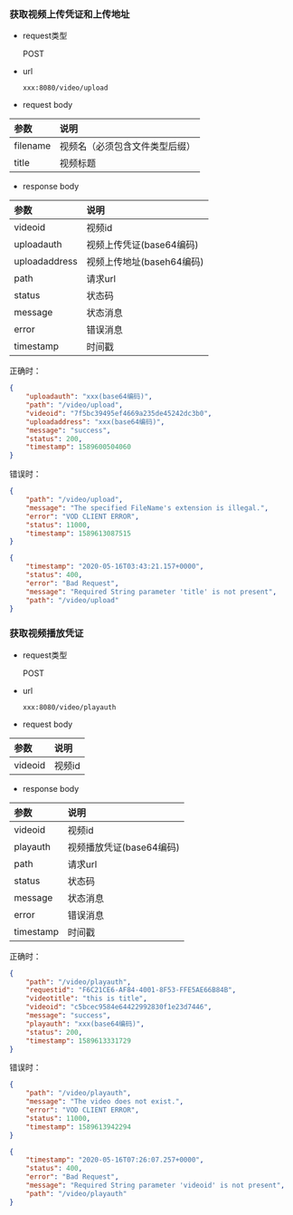 ### 获取视频上传凭证和上传地址

* request类型  
  
  POST

* url  
  
  `xxx:8080/video/upload`

* request body

| 参数 | 说明 |
| :--- | :--- |
| filename | 视频名（必须包含文件类型后缀） |
| title | 视频标题 |

* response body

| 参数 | 说明 |
| :--- | :--- |
| videoid | 视频id |
| uploadauth | 视频上传凭证(base64编码) |
| uploadaddress | 视频上传地址(baseh64编码) |
| path | 请求url |
| status | 状态码 |
| message | 状态消息 |
| error | 错误消息 |
| timestamp | 时间戳 |

正确时：
```json
{
    "uploadauth": "xxx(base64编码)",
    "path": "/video/upload",
    "videoid": "7f5bc39495ef4669a235de45242dc3b0",
    "uploadaddress": "xxx(base64编码)",
    "message": "success",
    "status": 200,
    "timestamp": 1589600504060
}
```

错误时：
```json
{
    "path": "/video/upload",
    "message": "The specified FileName's extension is illegal.",
    "error": "VOD CLIENT ERROR",
    "status": 11000,
    "timestamp": 1589613087515
}
```

```json
{
    "timestamp": "2020-05-16T03:43:21.157+0000",
    "status": 400,
    "error": "Bad Request",
    "message": "Required String parameter 'title' is not present",
    "path": "/video/upload"
}
```

### 获取视频播放凭证

* request类型

  POST

* url
  
  `xxx:8080/video/playauth`

* request body

| 参数 | 说明 |
| :--- | :--- |
| videoid | 视频id |

* response body

| 参数 | 说明 |
| :--- | :--- |
| videoid | 视频id |
| playauth | 视频播放凭证(base64编码) |
| path | 请求url |
| status | 状态码 |
| message | 状态消息 |
| error | 错误消息 |
| timestamp | 时间戳 |

正确时：

```json
{
    "path": "/video/playauth",
    "requestid": "F6C21CE6-AF84-4001-8F53-FFE5AE66B84B",
    "videotitle": "this is title",
    "videoid": "c5bcec9584e64422992830f1e23d7446",
    "message": "success",
    "playauth": "xxx(base64编码)",
    "status": 200,
    "timestamp": 1589613331729
}
```

错误时：

```json
{
    "path": "/video/playauth",
    "message": "The video does not exist.",
    "error": "VOD CLIENT ERROR",
    "status": 11000,
    "timestamp": 1589613942294
}
```

```json
{
    "timestamp": "2020-05-16T07:26:07.257+0000",
    "status": 400,
    "error": "Bad Request",
    "message": "Required String parameter 'videoid' is not present",
    "path": "/video/playauth"
}
```





